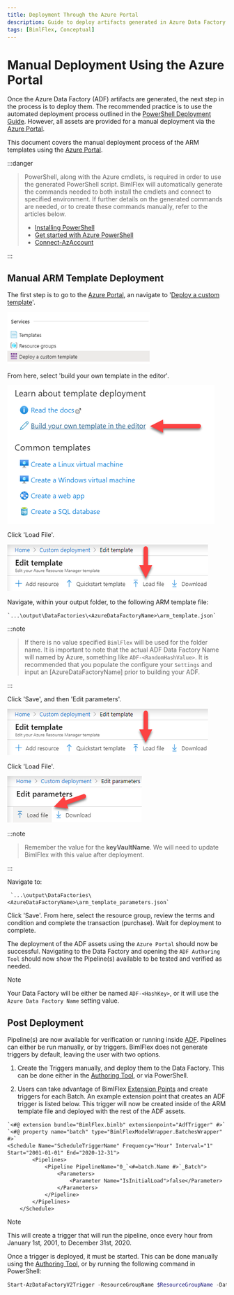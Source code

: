 ```yaml
---
title: Deployment Through the Azure Portal
description: Guide to deploy artifacts generated in Azure Data Factory through the Azure portal
tags: [BimlFlex, Conceptual]
---
```

# Manual Deployment Using the Azure Portal

Once the Azure Data Factory (ADF) artifacts are generated, the next step in the process is to deploy them. The recommended practice is to use the automated deployment process outlined in the [PowerShell Deployment Guide](bimlflex-adf-using-powershell). However, all assets are provided for a manual deployment via the [Azure Portal](https://portal.azure.com).  

This document covers the manual deployment process of the ARM templates using the [Azure Portal](https://portal.azure.com).

:::danger


> PowerShell, along with the Azure cmdlets, is required in order to use the generated PowerShell script. BimlFlex will automatically generate the commands needed to both install the cmdlets and connect to specified environment. If further details on the generated commands are needed, or to create these commands manually, refer to the articles below.  
>
> * [Installing PowerShell](https://docs.microsoft.com/en-us/powershell/scripting/install/installing-powershell?view=powershell-7)  
> * [Get started with Azure PowerShell](https://docs.microsoft.com/en-us/powershell/azure/get-started-azureps)  
> * [Connect-AzAccount](https://docs.microsoft.com/en-us/powershell/module/az.accounts/connect-azaccount)  

:::


## Manual ARM Template Deployment

The first step is to go to the [Azure Portal](https://portal.azure.com), an navigate to '[Deploy a custom template](https://portal.azure.com/#create/Microsoft.Template)'.

![CustomTemplate](images/deploy-a-custom-template.png "Deploy a custom template")

From here, select 'build your own template in the editor'.

![CustomTemplate](images/build-your-own-template.png "Build your own template in the editor")

Click 'Load File'.

![CustomTemplate](images/load-template.png "Load File")

Navigate, within your output folder, to the following ARM template file:

    `...\output\DataFactories\<AzureDataFactoryName>\arm_template.json`

:::note


> If there is no value specified `BimlFlex` will be used for the folder name. It is important to note that the actual ADF Data Factory Name will named by Azure, something like `ADF-<RandomHashValue>`. It is recommended that you populate the configure your `Settings` and input an [AzureDataFactoryName] prior to building your ADF.

:::


Click 'Save', and then 'Edit parameters'.

![CustomTemplate](images/load-template.png "Edit Parameters")

Click 'Load File'.

![CustomTemplate](images/load-param-file.png "Load Parameter File")

:::note


> Remember the value for the **keyVaultName**.  We will need to update BimlFlex with this value after deployment.

:::


Navigate to:

     `...\output\DataFactories\<AzureDataFactoryName>\arm_template_parameters.json`

Click 'Save'. From here, select the resource group, review the terms and condition and complete the transaction (purchase). Wait for deployment to complete.

The deployment of the ADF assets using the `Azure Portal` should now be successful. Navigating to the Data Factory and opening the `ADF Authoring Tool` should now show the Pipeline(s) available to be tested and verified as needed.

>[!NOTE]
> Your Data Factory will be either be named `ADF-<HashKey>`, or it will use the `Azure Data Factory Name` setting value.

## Post Deployment

Pipeline(s) are now available for verification or running inside [ADF](https://docs.microsoft.com/en-us/azure/data-factory/author-visually). Pipelines can either be run manually, or by triggers. BimlFlex does not generate triggers by default, leaving the user with two options.

1. Create the Triggers manually, and deploy them to the Data Factory. This can be done either in the [Authoring Tool](https://docs.microsoft.com/en-us/azure/data-factory/author-visually), or via PowerShell.

2. Users can take advantage of BimlFlex [Extension Points](bimlflex-concepts-extension-points) and create triggers for each Batch. An example extension point that creates an ADF trigger is listed below. This trigger will now be created inside of the ARM template file and deployed with the rest of the ADF assets.

```Biml
`<#@ extension bundle="BimlFlex.bimlb" extensionpoint="AdfTrigger" #>`
`<#@ property name="batch" type="BimlFlexModelWrapper.BatchesWrapper" #>`
<Schedule Name="ScheduleTriggerName" Frequency="Hour" Interval="1" Start="2001-01-01" End="2020-12-31">
        <Pipelines>
            <Pipeline PipelineName="0_`<#=batch.Name #>`_Batch">
                <Parameters>
                    <Parameter Name="IsInitialLoad">false</Parameter>
                </Parameters>
            </Pipeline>
        </Pipelines>
    </Schedule>
```

>[!NOTE]
>This will create a trigger that will run the pipeline, once every hour from January 1st, 2001, to December 31st, 2020.

Once a trigger is deployed, it must be started. This can be done manually using the [Authoring Tool](https://docs.microsoft.com/en-us/azure/data-factory/author-visually), or by running the following command in PowerShell:

```powershell
Start-AzDataFactoryV2Trigger -ResourceGroupName $ResourceGroupName -DataFactoryName $DataFactoryName -Name "ScheduleTriggerName"
```
